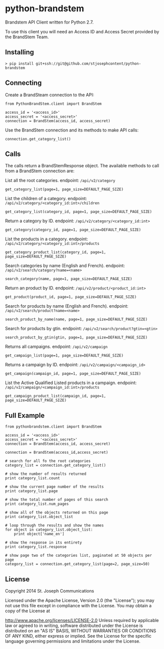 python-brandstem
================

Brandstem API Client written for Python 2.7.

To use this client you will need an Access ID and Access Secret provided by the BrandStem Team.

Installing
----------

    > pip install git+ssh://git@github.com/stjosephcontent/python-brandstem


Connecting
----------

Create a BrandSteam connection to the API:

    from PythonBrandStem.client import BrandStem

    access_id = '<access_id>'
    access_secret = '<access_secret>'
    connection = BrandStem(access_id, access_secret)

Use the BrandStem connection and its methods to make API calls:

    connection.get_category_list()

Calls
-----

The calls return a BrandStemResponse object. The available methods to call from a BrandStem connection are:

List all the root categories. endpoint: `/api/v2/category`

    get_category_list(page=1, page_size=DEFAULT_PAGE_SIZE)


List the children of a category. endpoint: `/api/v2/category/<category_id:int>/children`

    get_category_list(category_id, page=1, page_size=DEFAULT_PAGE_SIZE)


Return a category by ID. endpoint: `/api/v2/category/<category_id:int>`

    get_category(category_id, page=1, page_size=DEFAULT_PAGE_SIZE)


List the products in a category. endpoint: `/api/v2/category/<category_id:int>/products`

    get_category_product_list(category_id, page=1, page_size=DEFAULT_PAGE_SIZE)


Search categories by name (English and French). endpoint: `/api/v2/search/category?name=<name>`

    search_category(name, page=1, page_size=DEFAULT_PAGE_SIZE)


Return an product by ID. endpoint: `/api/v2/product/<product_id:int>`

    get_product(product_id, page=1, page_size=DEFAULT_PAGE_SIZE)


Search for products by name (English and French). endpoint: `/api/v2/search/product?name=<name>`

    search_product_by_name(name, page=1, page_size=DEFAULT_PAGE_SIZE)


Search for products by gtin. endpoint: `/api/v2/search/product?gtin=<gtin>`

    search_product_by_gtin(gtin, page=1, page_size=DEFAULT_PAGE_SIZE)


Returns all campaigns. endpoint: `/api/v2/campaign`

    get_campaign_list(page=1, page_size=DEFAULT_PAGE_SIZE)


Returns a campaign by ID. endpoint: `/api/v2/campaign/<campaign_id>`

    get_campaign(campaign_id, page=1, page_size=DEFAULT_PAGE_SIZE)


List the Active Qualified Listed products in a campaign. endpoint: `/api/v2/campaign/<campaign_id:int>/products`

    get_campaign_product_list(campaign_id, page=1, page_size=DEFAULT_PAGE_SIZE)

Full Example
------------

    from pythonbrandstem.client import BrandStem

    access_id = '<access_id>'
    access_secret = '<access_secret>'
    connection = BrandStem(access_id, access_secret)

    connection = BrandStem(access_id,access_secret)

    # search for all fo the root categories
    category_list = connection.get_category_list()

    # show the number of results returned
    print category_list.count

    # show the current page number of the results
    print category_list.page

    # show the total number of pages of this search
    print category_list.num_pages

    # show all of the objects returned on this page
    print category_list.object_list

    # loop through the results and show the names
    for object in category_list.object_list:
        print object['name_en']

    # show the response in its entirety
    print category_list.response

    # show page two of the categories list, paginated at 50 objects per page
    category_list = connection.get_category_list(page=2, page_size=50)

License
-------

Copyright 2014 St. Joseph Communications

Licensed under the Apache License, Version 2.0 (the "License");
you may not use this file except in compliance with the License.
You may obtain a copy of the License at

   http://www.apache.org/licenses/LICENSE-2.0
Unless required by applicable law or agreed to in writing, software distributed under the License is distributed on an "AS IS" BASIS,
WITHOUT WARRANTIES OR CONDITIONS OF ANY KIND, either express or implied. See the License for the specific language governing permissions and limitations under the License.
